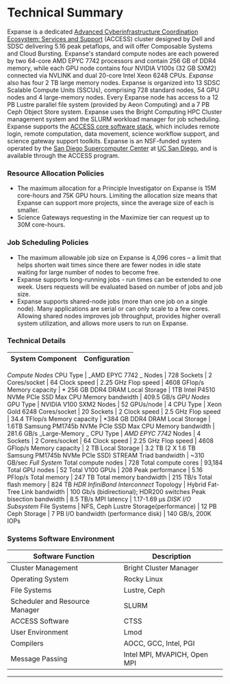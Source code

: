 # Technical Summary

Expanse is a dedicated [Advanced Cyberinfrastructure Coordination Ecosystem: Services and Support](https://access-ci.org/ "https://access-ci.org/") (ACCESS) cluster designed by Dell and SDSC delivering 5.16 peak petaflops, and will offer Composable Systems and Cloud Bursting.
Expanse's standard compute nodes are each powered by two 64-core AMD EPYC 7742 processors and contain 256 GB of DDR4 memory, while each GPU node contains four NVIDIA V100s (32 GB SXM2) connected via NVLINK and dual 20-core Intel Xeon 6248 CPUs. _Expanse_ also has four 2 TB large memory nodes.
Expanse is organized into 13 SDSC Scalable Compute Units (SSCUs), comprising 728 standard nodes, 54 GPU nodes and 4 large-memory nodes. Every Expanse node has access to a 12 PB Lustre parallel file system (provided by Aeon Computing) and a 7 PB Ceph Object Store system. Expanse uses the Bright Computing HPC Cluster management system and the SLURM workload manager for job scheduling.
Expanse supports the [ACCESS core software stack](https://access-ci.atlassian.net/wiki/spaces/PreReleaseDocumentation/pages/67716863), which includes remote login, remote computation, data movement, science workflow support, and science gateway support toolkits.
Expanse is an NSF-funded system operated by the [San Diego Supercomputer Center](https://www.sdsc.edu) at [UC San Diego](https://www.ucsd.edu), and is available through the ACCESS program.
### Resource Allocation Policies
  * The maximum allocation for a Principle Investigator on Expanse is 15M core-hours and 75K GPU hours. Limiting the allocation size means that Expanse can support more projects, since the average size of each is smaller.
  * Science Gateways requesting in the Maximize tier can request up to 30M core-hours.
### Job Scheduling Policies
  * The maximum allowable job size on Expanse is 4,096 cores – a limit that helps shorten wait times since there are fewer nodes in idle state waiting for large number of nodes to become free.
  * Expanse supports long-running jobs - run times can be extended to one week. Users requests will be evaluated based on number of jobs and job size.
  * Expanse supports shared-node jobs (more than one job on a single node). Many applications are serial or can only scale to a few cores. Allowing shared nodes improves job throughput, provides higher overall system utilization, and allows more users to run on Expanse.
### Technical Details
System Component | Configuration
---|---
_Compute Nodes_
CPU Type | _AMD EPYC 7742
_
Nodes | 728
Sockets | 2
Cores/socket | 64
Clock speed | 2.25 GHz
Flop speed | 4608 GFlop/s
Memory capacity |  * 256 GB DDR4 DRAM
Local Storage |  1TB Intel P4510 NVMe PCIe SSD
Max CPU Memory bandwidth | 409.5 GB/s
_GPU Nodes_
GPU Type | NVIDIA V100 SXM2
Nodes | 52
GPUs/node | 4
CPU Type | Xeon Gold 6248
Cores/socket | 20
Sockets | 2
Clock speed | 2.5 GHz
Flop speed | 34.4 TFlop/s
Memory capacity | *384 GB DDR4 DRAM
Local Storage |  1.6TB Samsung PM1745b NVMe PCIe SSD
Max CPU Memory bandwidth | 281.6 GB/s
_Large-Memory
_
CPU Type | _AMD EPYC 7742_
Nodes | 4
Sockets | 2
Cores/socket | 64
Clock speed | 2.25 GHz
Flop speed | 4608 GFlop/s
Memory capacity | 2 TB
Local Storage |  3.2 TB (2 X 1.6 TB Samsung PM1745b NVMe PCIe SSD)
STREAM Triad bandwidth | ~310 GB/sec
_Full System_
Total compute nodes | 728
Total compute cores | 93,184
Total GPU nodes | 52
Total V100 GPUs | 208
Peak performance | 5.16 PFlop/s
Total memory | 247 TB
Total memory bandwidth | 215 TB/s
Total flash memory | 824 TB
_HDR InfiniBand Interconnect_
Topology | Hybrid Fat-Tree
Link bandwidth | 100 Gb/s (bidirectional); HDR200 switches
Peak bisection bandwidth | 8.5 TB/s
MPI latency | 1.17-1.69 µs
_DISK I/O Subsystem_
File Systems | NFS, Ceph
Lustre Storage(performance) | 12 PB
Ceph Storage | 7 PB
I/O bandwidth (performance disk) | 140 GB/s, 200K IOPs
### Systems Software Environment
Software Function | Description
---|---
Cluster Management | Bright Cluster Manager
Operating System | Rocky Linux
File Systems | Lustre, Ceph
Scheduler and Resource Manager | SLURM
ACCESS Software | CTSS
User Environment | Lmod
Compilers | AOCC, GCC, Intel, PGI
Message Passing | Intel MPI, MVAPICH, Open MPI
* * *